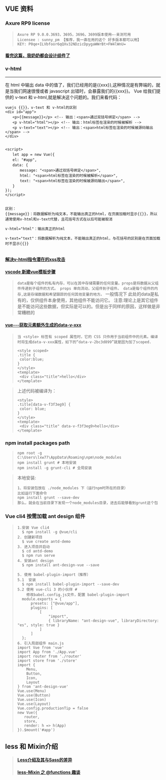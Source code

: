 ## VUE  资料

### Axure RP9 license 
> ```
> Axure RP 9.0.0.3693，3695，3696，3699版本使用—-亲测可用
> Licensee : sunny_pm 【推荐，我一直在用的这个 好多版本都可以用】
> KEY: P0qe+ILVbfoor6qQXv32NDzicDpygaWWrBt+FW4lWnU=
> ```

#### [看完这篇，我奶奶都会设计组件了](http://maying.ink/2019/07/29/part/)

### v-html
---
在 html 中输出 data 中的值了，我们已经用的是{{xxx}},这种情况是有弊端的，就是当我们网速很慢或者 javascript 出错时，会暴露我们的{{xxx}}。 Vue 给我们提供的 v-text 和 v-html,就是解决这个问题的。我们来看代码：
```
vuejs {{}}，v-text 和 v-html的区别
<div id="app">
　　<p>{{message}}</p> <!-- 输出：<span>通过双括号绑定</span> -->
　　<p v-html="html"></p> <!-- 输出：html标签在渲染的时候被解析 -->
　　<p v-text="text"></p> <!-- 输出：<span>html标签在渲染的时候被源码输出</span> -->
</div>


<script>
　　let app = new Vue({
　　el: "#app",
　　data: {
　　　　message: "<span>通过双括号绑定</span>",
　　　　html: "<span>html标签在渲染的时候被解析</span>",
　　　　text: "<span>html标签在渲染的时候被源码输出</span>",
　　}
});
</script>


区别：
{{message}}：将数据解析为纯文本，不能输出真正的html，在页面加载时显示{{}}，所以通常使用v-html和v-text代替，且花括号方式在以后可能被取消

v-html="html"：输出真正的html

v-text="text"：将数据解析为纯文本，不能输出真正的html，与花括号的区别是在页面加载时不显示{{}}
 
```
#### [解决v-html指令潜在的xss攻击](https://juejin.im/post/5d5924a0e51d4561fc620a46)

#### [vscode 新建vue模板步骤](https://juejin.im/post/5d3137e26fb9a07eca69b4a7)
> ``` data是每个组件的私有内存，可以在其中存储需要的任何变量。props是将数据从父组件传递到子组件的方式。 props 单向流动，父组件到子组件。 data是每个组件的内存,这是存储数据和希望跟踪的任何其他变量的地方。 ```
 一般情况下  此处的data是私有的，仅供组件本身使用，其他组件不能访问它。 注意:理论上是其它组件是不能访问这些数据，但实际是可以的。但是出于同样的原因，这样做是非常糟糕的 


#### [vue---获取元素额外生成的data-v-xxx](https://blog.csdn.net/maidu_xbd/article/details/89315210)
> ``` 当 <style> 标签有 scoped 属性时，它的 CSS 只作用于当前组件中的元素。编译时将生成data-v-xxx属性，如下的“data-v-2bc3d899”就是因为加了scoped. ```
> ``` 
> <style scoped>
> .title {
>  color:blue;
> }
> </style>
> <template>
>  <div class="title">hello</div>
> </template>
> ```

>上述代码被编译为：
> ``` 
> <style>
> .title[data-v-f3f3eg9] {
>  color: blue;
> }
> </style>
> <template>
>  <div class="title" data-v-f3f3eg9>hello</div>
> </template>
> ```

### npm install packages path 
> ```
> npm root -g
> C:\Users\lxw77\AppData\Roaming\npm\node_modules
> npm install grunt # 本地安装
> npm install -g grunt-cli # 全局安装
> ```

> 本地安装: 
> ```
> 1、将安装包放在 ./node_modules 下（运行npm时所在的目录）
> 比如运行下面命令
> npm install grunt --save-dev
> 那么，就会在当前目录下发现一个node_modules目录，进去后能够看到grunt这个包
> ```


### Vue cli4  按需加载 ant design 组件
> ```
> 1.安装 Vue cli4
>   $ npm install -g @vue/cli
> 2. 创建新项目
>   $ vue create antd-demo
> 3. 进入项目并启动
>   $ cd antd-demo
>   $ npm run serve
> 4. 安装ant design
>   $ npm install ant-design-vue --save
> 
> 5. 使用 babel-plugin-import（推荐）
> 5.1  安装 
>   $ npm install babel-plugin-import --save-dev
> 5.2 使用 vue-cli 3 的小伙伴 #
>     修改babel.config.js文件，配置 babel-plugin-import
>   module.exports = {
>       presets: ["@vue/app"],
>       plugins: [
>           [
>               "import",
>               { libraryName: "ant-design-vue", libraryDirectory: "es", style: true }
>           ]
>       ]
>   };
> 6. 引入局部组件 main.js
> import Vue from 'vue'
> import App from './App.vue'
> import router from './router'
> import store from './store'
> import {
>     Menu,
>     Button,
>     Icon,
>     Layout
> } from 'ant-design-vue'
> Vue.use(Menu)
> Vue.use(Button)
> Vue.use(Icon)
> Vue.use(Layout)
> Vue.config.productionTip = false
> new Vue({
>    router,
>    store,
>    render: h => h(App)
> }).$mount('#app')
> ```


## less 和 Mixin介绍

> #### [Less介绍及其与Sass的差异](https://www.sass.hk/skill/sass5.html)
> #### [less-Mixin 之 @functions 趣谈](https://www.geek-share.com/detail/2791518135.html)